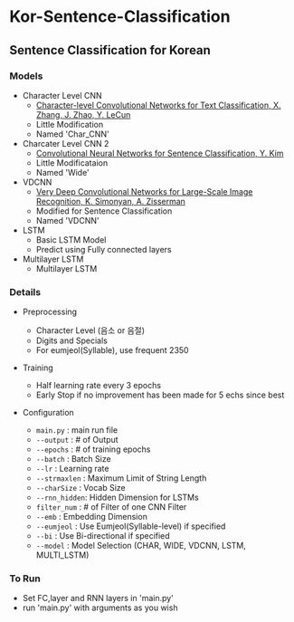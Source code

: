 # Kor-Sentence-Classification

## Sentence Classification for Korean

### Models
- Character Level CNN
    - [Character-level Convolutional Networks for Text Classification, X. Zhang, J. Zhao, Y. LeCun](https://papers.nips.cc/paper/5782-character-level-convolutional-networks-for-text-classification.pdf)
    - Little Modification
    - Named 'Char_CNN'
- Charcater Level CNN 2
    - [Convolutional Neural Networks for Sentence Classification, Y. Kim](http://www.aclweb.org/anthology/D14-1181)
    - Little Modificataion
    - Named 'Wide' 
- VDCNN
    - [Very Deep Convolutional Networks for Large-Scale Image Recognition, K. Simonyan, A. Zisserman](https://arxiv.org/abs/1409.1556)
    - Modified for Sentence Classification
    - Named 'VDCNN'
- LSTM
    - Basic LSTM Model
    - Predict using Fully connected layers 
- Multilayer LSTM
    - Multilayer LSTM

### Details
- Preprocessing
    * Character Level (음소 or 음절)
    * Digits and Specials
    * For eumjeol(Syllable), use frequent 2350
- Training
    * Half learning rate every 3 epochs
    * Early Stop if no improvement has been made for 5 echs since best

- Configuration
    - `main.py`     : main run file
    - `--output`    : # of Output
    - `--epochs`    : # of training epochs
    - `--batch`     : Batch Size
    * `--lr`        : Learning rate
    * `--strmaxlen` : Maximum Limit of String Length
    * `--charSize`  : Vocab Size
    * `--rnn_hidden`: Hidden Dimension for LSTMs
    * `filter_num`  : # of Filter of one CNN Filter
    * `--emb`       : Embedding Dimension
    * `--eumjeol`   : Use Eumjeol(Syllable-level) if specified 
    * `--bi`        : Use Bi-directional if specified
    * `--model`     : Model Selection (CHAR, WIDE, VDCNN, LSTM, MULTI_LSTM)

### To Run
- Set FC,layer and RNN layers in 'main.py'
- run 'main.py' with arguments as you wish 
